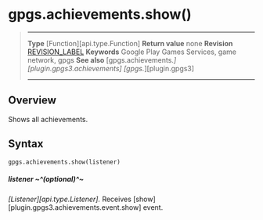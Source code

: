 # gpgs.achievements.show()

> --------------------- ------------------------------------------------------------------------------------------
> __Type__              [Function][api.type.Function]
> __Return value__      none
> __Revision__          [REVISION_LABEL](REVISION_URL)
> __Keywords__          Google Play Games Services, game network, gpgs
> __See also__          [gpgs.achievements.*][plugin.gpgs3.achievements]
>                       [gpgs.*][plugin.gpgs3]
> --------------------- ------------------------------------------------------------------------------------------

## Overview

Shows all achievements.

## Syntax

	gpgs.achievements.show(listener)

##### listener ~^(optional)^~
_[Listener][api.type.Listener]._ Receives [show][plugin.gpgs3.achievements.event.show] event.
